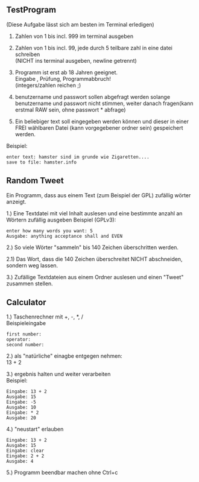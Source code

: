 ## TestProgram ##
(Diese Aufgabe lässt sich am besten im Terminal erledigen)  

1. Zahlen von 1 bis incl. 999 im terminal ausgeben
 
2. Zahlen von 1 bis incl. 99, jede durch 5 teilbare zahl in eine datei schreiben  
(NICHT ins terminal ausgeben, newline getrennt)
 
3. Programm ist erst ab 18 Jahren geeignet.  
Eingabe , Prüfung, Programmabbruch!  
(integers/zahlen reichen ;)
 
4. benutzername und passwort sollen abgefragt werden
solange benutzername und passwort nicht stimmen, weiter danach fragen(kann erstmal RAW sein, ohne passwort * abfrage)
 
5. Ein beliebiger text soll eingegeben werden können und dieser in einer FREI wählbaren Datei (kann vorgegebener ordner sein) gespeichert werden.
 
Beispiel:  
```
enter text: hamster sind im grunde wie Zigaretten....
save to file: hamster.info
```

## Random Tweet ##
Ein Programm, dass aus einem Text (zum Beispiel der GPL) zufällig wörter anzeigt.

1.) Eine Textdatei mit viel Inhalt auslesen und eine bestimmte anzahl an Wörtern zufällig ausgeben 
Beispiel (GPLv3):  
```
enter how many words you want: 5
Ausgabe: anything acceptance shall and EVEN
```

2.) So viele Wörter "sammeln" bis 140 Zeichen überschritten werden.

2.1) Das Wort, dass die 140 Zeichen überschreitet NICHT abschneiden, sondern weg lassen.

3.) Zufällige Textdateien aus einem Ordner auslesen und einen "Tweet" zusammen stellen.

## Calculator ##
 
1.) Taschenrechner mit +, -, *, /  
Beispieleingabe  
```
first number:  
operator:  
second number:
```
2.) als "natürliche" einagbe entgegen nehmen:  
13 + 2  
 
3.) ergebnis halten und weiter verarbeiten  
Beispiel:
```
Eingabe: 13 + 2  
Ausgabe: 15  
Eingabe: -5  
Ausgabe: 10  
Eingabe: * 2  
Ausgabe: 20
```
 
4.) "neustart" erlauben 
```
Eingabe: 13 + 2
Ausgabe: 15
Eingabe: clear
Eingabe: 2 + 2
Ausgabe: 4
```

5.) Programm beendbar machen ohne Ctrl+c
